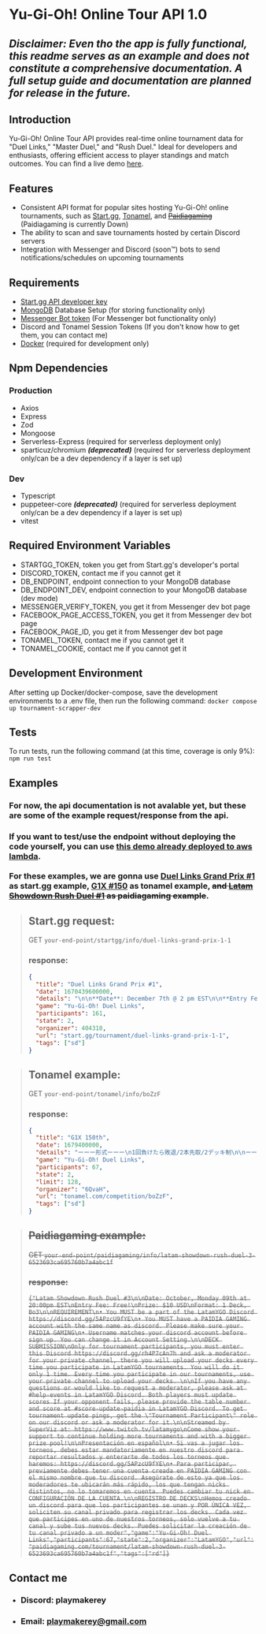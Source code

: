 # Yu-Gi-Oh! Online Tour API 1.0

## _Disclaimer: Even tho the app is fully functional, this readme serves as an example and does not constitute a comprehensive documentation. A full setup guide and documentation are planned for release in the future._

## Introduction

Yu-Gi-Oh! Online Tour API provides real-time online tournament data for "Duel Links," "Master Duel," and "Rush Duel." Ideal for developers and enthusiasts, offering efficient access to player standings and match outcomes. You can find a live demo [here](https://cvlfhq42xly43elddwo263eley0rslco.lambda-url.us-east-1.on.aws/).

## Features

- Consistent API format for popular sites hosting Yu-Gi-Oh! online tournaments, such as [Start.gg](https://start.gg), [Tonamel](https://tonamel.com/), and [~~Paidiagaming~~](https://paidiagaming.com/) (Paidiagaming is currently Down)
- The ability to scan and save tournaments hosted by certain Discord servers
- Integration with Messenger and Discord (soon™) bots to send notifications/schedules on upcoming tournaments

## Requirements

- [Start.gg API developer key](https://developer.start.gg/)
- [MongoDB](https://www.mongodb.com/) Database Setup (for storing functionality only)
- [Messenger Bot token](https://developers.facebook.com/) (For Messenger bot functionality only)
- Discord and Tonamel Session Tokens (If you don't know how to get them, you can contact me)
- [Docker](https://www.docker.com/) (required for development only)

## Npm Dependencies

### Production

- Axios
- Express
- Zod
- Mongoose
- Serverless-Express (required for serverless deployment only)
- sparticuz/chromium **_(deprecated)_** (required for serverless deployment only/can be a dev dependency if a layer is set up)

### Dev

- Typescript
- puppeteer-core **_(deprecated)_** (required for serverless deployment only/can be a dev dependency if a layer is set up)
- vitest

## Required Environment Variables

- STARTGG_TOKEN, token you get from Start.gg's developer's portal
- DISCORD_TOKEN, contact me if you cannot get it
- DB_ENDPOINT, endpoint connection to your MongoDB database
- DB_ENDPOINT_DEV, endpoint connection to your MongoDB database (dev mode)
- MESSENGER_VERIFY_TOKEN, you get it from Messenger dev bot page
- FACEBOOK_PAGE_ACCESS_TOKEN, you get it from Messenger dev bot page
- FACEBOOK_PAGE_ID, you get it from Messenger dev bot page
- TONAMEL_TOKEN, contact me if you cannot get it
- TONAMEL_COOKIE, contact me if you cannot get it

## Development Environment

After setting up Docker/docker-compose, save the development environments to a .env file, then run the following command:
`docker compose up tournament-scrapper-dev`

## Tests

To run tests, run the following command (at this time, coverage is only 9%):
`npm run test`

## Examples

### For now, the api documentation is not avalable yet, but these are some of the example request/response from the api.

### If you want to test/use the endpoint without deploying the code yourself, you can use [this demo already deployed to aws lambda](https://cvlfhq42xly43elddwo263eley0rslco.lambda-url.us-east-1.on.aws/).<br><br>For these examples, we are gonna use [Duel Links Grand Prix #1](https://www.start.gg/tournament/duel-links-grand-prix-1-1/) as start.gg example, [G1X #150](https://tonamel.com/competition/boZzF) as tonamel example, ~~and [Latam Showdown Rush Duel #1](https://paidiagaming.com/tournament/latam-showdown-rush-duel-1-6515a9756ed9b6ad202c45f7) as paidiagaming example~~.

> ## Start.gg request:
>
> GET `your-end-point/startgg/info/duel-links-grand-prix-1-1`
>
> ### response:
>
> ```json
> {
>   "title": "Duel Links Grand Prix #1",
>   "date": 1670439600000,
>   "details": "\n\n**Date**: December 7th @ 2 pm EST\n\n**Entry Fee**: Free.\n\n**Prize**: $30 ($20 for 1st and $10 for 2nd)\n\n**Format**: 1 Deck, 8 Card Side, Best of 3, 3-5 Rounds, Top 16 or 32 based on attendance.\n\n**Requirements**: Follow me on Twitch and join the Grand Central Station Discord.\n\n**Streamed at:** http://www.twitch.tv/GrandHarrier\n\n**Join the Discord:** https://discord.gg/56yejg3nsd\n- Rounds are 50 minutes long.\n- You have 8 minutes to check in.\n- You must not delay in making a Duel Room; whomever shows up first should be the one to make it.\n- If you need a minute or two after a game to get a drink or use the restroom, communicate with your opponent. Do not delay.\n- Call a moderator if your opponent overly delays for any reason.\n- At the end of 50 minutes the game will conclude at the end of the current turn and the player with the most life points wins.\n- If a game begins in time then highest life at the end of turn 4 will be declared the winner.\n- Your Duel Room must have 5 spots, allowing for both the streamer and moderators to join as needed. \n- You must create a new Duel Room for each match\n- If there is a Spectator that is not the streamer, call a Moderator for assistance.\n- All cards are legal as soon as they are released.\n- If a banlist is announced it will be implemented immediately and all Duel Rooms must be Unlimited if needed.\n- Always take a screenshot of your issue, whether it is a disconnection or glitch, and call a moderator for assistance. They will judge the situation on a case by case basis, however.\n- There is no tolerance for unsportsmanlike conduct directed at your opponent, mods, or streamer.\n- If you are caught using a card that is not on your decklist you will be actioned accordingly depending on the severity of the situation.\n- 3-5 ROUNDS(no elimination) -> Top 16-32 Cut\n\n- Best of 3 ENTIRE tournament.",
>   "game": "Yu-Gi-Oh! Duel Links",
>   "participants": 161,
>   "state": 2,
>   "organizer": 404318,
>   "url": "start.gg/tournament/duel-links-grand-prix-1-1",
>   "tags": ["sd"]
> }
> ```

> ## Tonamel example:
>
> GET `your-end-point/tonamel/info/boZzF`
>
> ### response:
>
> ```json
> {
>   "title": "G1X 150th",
>   "date": 1679400000,
>   "details": "ーーー形式ーーー\n1回負けたら敗退/2本先取/2デッキ制\n\nーーーデッキ提出ーーー\n・21時までにエントリーページから提出\n\nーーー配信ーーー\n・自由（助言を貰う、誹謗中傷は禁止）\n\nーーー大会進行ーーー\n・1本目→必ず「DECK１」を使用\n・2本目以降→提出したデッキどちらも使用OK\n・対戦相手が決まり次第、試合開始\n・対戦ルーム→時間「180秒」 / 観戦「ON」 / 人数「5人」\n・初戦は試合開始時刻より「10分遅刻」で不戦敗。2回戦以降は後から勝ち上がった人の「初回アクセスより10分間」試合開始できない場合は不戦敗ライン。※状況で判断\n・成績を「0-0」で記入した上で勝利報告（5分後自動承認）\n・試合制限時間は「40分間」。3回超えた場合失格。\n\nーーー賞金ーーー\n🥇1st Place / ￥1,500分ギフトコード\n",
>   "game": "Yu-Gi-Oh! Duel Links",
>   "participants": 67,
>   "state": 2,
>   "limit": 128,
>   "organizer": "6QvaH",
>   "url": "tonamel.com/competition/boZzF",
>   "tags": ["sd"]
> }
> ```

> ## ~~Paidiagaming example:~~
>
> ~~GET `your-end-point/paidiagaming/info/latam-showdown-rush-duel-3-6523693ca695760b7a4abc1f`~~
>
> ### ~~response:~~
>
> ~~`{"Latam Showdown Rush Duel #3\n\nDate: October, Monday 09th at 20:00pm EST\nEntry Fee: Free!\nPrize: $10 USD\nFormat: 1 Deck, Bo3\n\nREQUIREMENT\n• You MUST be a part of the LatamYGO Discord https://discord.gg/5APzcU9fYE\n• You MUST have a PAIDIA GAMING account with the same name as discord. Please make sure your PAIDIA GAMING\n• Username matches your discord account before sign up. You can change it in Account Setting.\n\nDECK SUBMISSION\nOnly for tournament participants, you must enter this Discord https://discord.gg/rh4P7cAn7h and ask a moderator for your private channel, there you will upload your decks every time you participate in LatamYGO tournaments. You will do it only 1 time. Every time you participate in our tournaments, use your private channel to upload your decks. \n\nIf you have any questions or would like to request a moderator, please ask at ⁠#help-events in LatamYGO Discord. Both players must update scores If your opponent fails, please provide the table number and score at ⁠#score-update-paidia in LatamYGO Discord. To get tournament update pings, get the \"Tournament Participant\" role on our discord or ask a moderator for it.\n\nStreamed by SuperViz at: https://www.twitch.tv/latamygo\nCome show your support to continue holding more tournaments and with a bigger prize pool!\n\nPresentación en español\n• Si vas a jugar los torneos, debes estar mandatoriamente en nuestro discord para reportar resultados y enterarte de todos los torneos que haremos: https://discord.gg/5APzcU9fYE\n• Para participar, previamente debes tener una cuenta creada en PAIDIA GAMING con el mismo nombre que tu discord. Asegúrate de esto ya que los moderadores te ubicarán más rápido, los que tengan nicks distintos, no lo tomaremos en cuenta. Puedes cambiar tu nick en CONFIGURACIÓN DE LA CUENTA.\n\nREGISTRO DE DECKS\nHemos creado un discord para que los participantes se unan y POR ÚNICA VEZ, soliciten su canal privado para registrar los decks. Cada vez que participes en uno de nuestros torneos, solo vuelve a tu canal y sube tus nuevos decks. Puedes solicitar la creación de tu canal privado a un moder","game":"Yu-Gi-Oh! Duel Links","participants":67,"state":2,"organizer":"LatamYGO","url":"paidiagaming.com/tournament/latam-showdown-rush-duel-3-6523693ca695760b7a4abc1f","tags":["rd"]}`~~

## Contact me

- ### Discord: playmakerey
- ### Email: playmakerey@gmail.com
